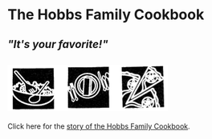 # The Hobbs Family Cookbook

## *"It's your favorite!"*

## ![It's your favorite!](TheHobbsFamilyCookbook.png "It's your favorite!")

Click here for the
[story of the Hobbs Family Cookbook](https://craigahobbs.github.io/markdown-book/#id=ItsYourFavorite&categories.0=Introduction&url=https://craigahobbs.github.io/hobbs-family-cookbook/HobbsFamilyCookbook.json).
